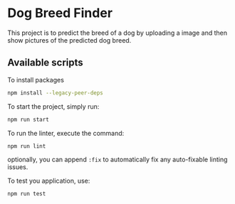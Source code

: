 # Dog Breed Finder

This project is to predict the breed of a dog by uploading a image and then show
pictures of the predicted dog breed.

## Available scripts

To install packages

```bash
npm install --legacy-peer-deps
```

To start the project, simply run:

```bash
npm run start
```

To run the linter, execute the command:

```bash
npm run lint
```

optionally, you can append `:fix` to automatically fix any auto-fixable linting
issues.

To test you application, use:

```bash
npm run test
```
